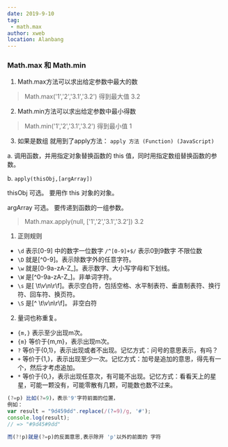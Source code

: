 ```yaml
---
date: 2019-9-10
tag: 
 - math.max
author: xweb
location: Alanbang
---
```


### Math.max 和 Math.min

1. Math.max方法可以求出给定参数中最大的数

> Math.max('1','2','3.1','3.2')
> 得到最大值 3.2

2.  Math.min方法可以求出给定参数中最小得数

> Math.min('1','2','3.1','3.2')
> 得到最小值 1

3. 如果是数组   就用到了apply方法： `apply 方法 (Function) (JavaScript)`

  a. 调用函数，并用指定对象替换函数的 this 值，同时用指定数组替换函数的参数。

  b. `apply(thisObj,[argArray])`

  thisObj      可选。 要用作 this 对象的对象。

  argArray  可选。 要传递到函数的一组参数。

  > Math.max.apply(null, ['1','2','3.1','3.2'])
  >3.2
  

1. 正则规则
*  `\d` 表示[0-9] 中的数字一位数字     `/^[0-9]+$/` 表示0到9数字 不限位数 
* `\D` 就是[^0-9]。表示除数字外的任意字符。
*  `\w` 就是[0-9a-zA-Z_]。表示数字、大小写字母和下划线。
* `\W` 是[^0-9a-zA-Z_]。非单词字符。
* `\s` 是[ \t\v\n\r\f]。表示空白符，包括空格、水平制表符、垂直制表符、换行 符、回车符、换页符。
* `\S` 是[^ \t\v\n\r\f]。 非空白符

2. 量词也称重复。
* `{m,}` 表示至少出现m次。
* `{m}` 等价于{m,m}，表示出现m次。
* `?` 等价于{0,1}，表示出现或者不出现。记忆方式：问号的意思表示，有吗？
* `+` 等价于{1,}，表示出现至少一次。记忆方式：加号是追加的意思，得先有一个，然后才考虑追加。
* `*` 等价于{0,}，表示出现任意次，有可能不出现。记忆方式：看看天上的星星，可能一颗没有，可能零散有几颗，可能数也数不过来。


```js
(?=p) 比如(?=9)，表示'9'字符前面的位置，
例如：
var result = "9d459dd".replace(/(?=9)/g, '#');
console.log(result); 
// => "#9d45#9dd"

而(?!p)就是(?=p)的反面意思,表示除开 'p'以外的前面的 字符
```